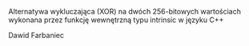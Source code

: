 Alternatywa wykluczająca (XOR) na dwóch 256-bitowych wartościach wykonana przez funkcję wewnętrzną typu intrinsic w języku C++

Dawid Farbaniec